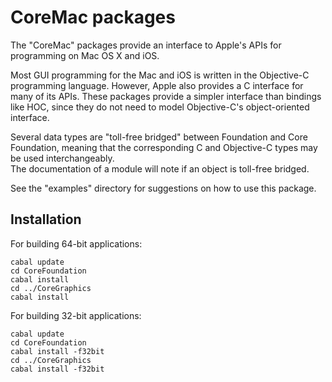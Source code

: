 CoreMac packages
===============

The "CoreMac" packages provide an interface to Apple's APIs for programming on 
Mac OS X and iOS.

Most GUI programming for the Mac and iOS is written in the Objective-C programming
language.  However, Apple also provides a C interface for many of its APIs.
These packages provide a simpler interface than bindings like HOC, since they
do not need to model Objective-C's object-oriented interface.

Several data types are \"toll-free bridged\" between Foundation and 
Core Foundation, meaning that the corresponding C and Objective-C 
types may be used interchangeably.  
The documentation of a module will note if 
an object is toll-free bridged.  

See the "examples" directory for suggestions on how to use this package.

Installation
-------------
For building 64-bit applications:
    
    cabal update
    cd CoreFoundation
    cabal install
    cd ../CoreGraphics
    cabal install

For building 32-bit applications:

    cabal update
    cd CoreFoundation
    cabal install -f32bit
    cd ../CoreGraphics
    cabal install -f32bit

